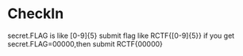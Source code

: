 # CheckIn
secret.FLAG is like [0-9]{5}
submit flag like RCTF{[0-9]{5}}
if you get secret.FLAG=00000,then submit RCTF{00000}
